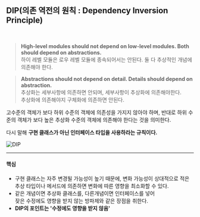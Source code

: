 ## DIP(의존 역전의 원칙 : Dependency Inversion Principle)
<br/>

> **High-level modules should not depend on low-level modules. Both should depend on abstractions.**  
> 하이 레벨 모듈은 로우 레벨 모듈에 종속되어서는 안된다. 둘 다 추상적인 개념에 의존해야 한다.

>  **Abstractions should not depend on detail. Details should depend on abstraction.**  
> 추상화는 세부사항에 의존하면 안되며, 세부사항이 추상화에 의존해야한다.  
> 추상화에 의존해야지 구체화에 의존하면 안된다.


고수준의 객체가 보다 하위 수준의 객체에 의존성을 가지지 않아야 하며, 반대로 하위 수준의 객체가 보다 높은 추상화 수준의 객체에 의존해야 한다는 것을 의미한다.

다시 말해 **구현 클래스가 아닌 인터페이스 타입을 사용하라는 규칙이다.**

![DIP](http://i.imgur.com/yLSzyc8.png)

***

#### 핵심
- 구현 클래스는 자주 변경될 가능성이 높기 때문에, 변화 가능성이 상대적으로 적은 추상 타입이나 메서드에 의존하면 변화에 따른 영향을 최소화할 수 있다.
- 같은 개념이면 추상화 클래스를, 다른개념이면 인터페이스를 넣어  
  잦은 수정에도 영향을 받지 않는 방파제와 같은 장점을 취한다.
- **DIP의 포인트는 '수정에도 영향을 받지 않음'**
